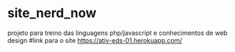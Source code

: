 # site_nerd_now
projeto para treino das linguagens php/javascript e conhecimentos de web design
#link para o site
https://ativ-eds-01.herokuapp.com/
